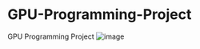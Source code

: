 # GPU-Programming-Project
GPU Programming Project
![image](https://user-images.githubusercontent.com/93897045/203983441-c4a9cc68-308c-4221-a3e5-869a681b3f0b.png)
